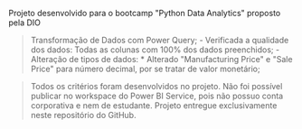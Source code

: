 Projeto desenvolvido para o bootcamp "Python Data Analytics" proposto pela DIO

> Transformação de Dados com Power Query;
	- Verificada a qualidade dos dados: Todas as colunas com 100% dos dados preenchidos;
	- Alteração de tipos de dados:
	* Alterado "Manufacturing Price" e "Sale Price" para número decimal, por se tratar de valor monetário;

> Todos os critérios foram desenvolvidos no projeto.
> Não foi possível publicar no workspace do Power BI Service, pois não possuo conta corporativa e nem de estudante.
> Projeto entregue exclusivamente neste repositório do GitHub.
